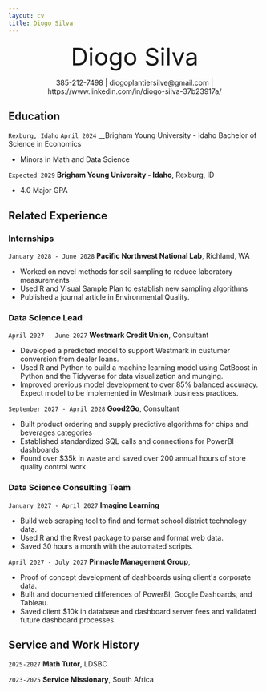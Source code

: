 ```yaml
---
layout: cv
title: Diogo Silva 
---
```

<font size="100"> <p align="center"> Diogo Silva </p> </font> 
<p align="center">385-212-7498 | diogoplantiersilve@gmail.com | https://www.linkedin.com/in/diogo-silva-37b23917a/</p>


<!-- https://www.monique.tech/the-art-of-markdown -->

## Education

`Rexburg, Idaho`
`April 2024`
__Brigham Young University - Idaho
Bachelor of Science in Economics

- Minors in Math and Data Science

`Expected 2029`
__Brigham Young University - Idaho__, Rexburg, ID

- 4.0 Major GPA


## Related Experience

### Internships

`January 2028 - June 2028`
__Pacific Northwest National Lab__, Richland, WA

- Worked on novel methods for soil sampling to reduce laboratory measurements
- Used R and Visual Sample Plan to establish new sampling algorithms
- Published a journal article in Environmental Quality.

### Data Science Lead

`April 2027 - June 2027`
__Westmark Credit Union__, Consultant

- Developed a predicted model to support Westmark in custumer conversion from dealer loans.
- Used R and Python to build a machine learning model using CatBoost in Python and the Tidyverse for data visualization and munging. 
- Improved previous model development to over 85% balanced accuracy. Expect model to be implemented in Westmark business practices.

`September 2027 - April 2028`
__Good2Go__, Consultant

- Built product ordering and supply predictive algorithms for chips and beverages categories
- Established standardized SQL calls and connections for PowerBI dashboards
- Found over $35k in waste and saved over 200 annual hours of store quality control work 

### Data Science Consulting Team

`January 2027 - April 2027`
__Imagine Learning__

- Build web scraping tool to find and format school district technology data.
- Used R and the Rvest package to parse and format web data.
- Saved 30 hours a month with the automated scripts.

`April 2027 - July 2027`
__Pinnacle Management Group__, 

- Proof of concept development of dashboards using client's corporate data.
- Built and documented differences of PowerBI, Google Dashoards, and Tableau.
- Saved client $10k in database and dashboard server fees and validated future dashboard processes.


## Service and Work History

`2025-2027`
__Math Tutor__, LDSBC


`2023-2025`
__Service Missionary__, South Africa



<!-- ### Footer

Last updated: May 2013 -->


